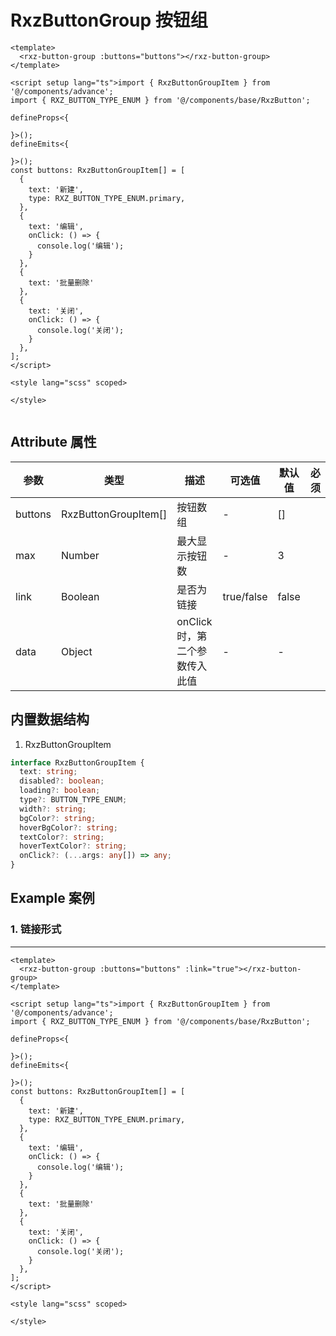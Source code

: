 # RxzButtonGroup 按钮组

<TestButtonGroup></TestButtonGroup>

```vue
<template>
  <rxz-button-group :buttons="buttons"></rxz-button-group>
</template>

<script setup lang="ts">import { RxzButtonGroupItem } from '@/components/advance';
import { RXZ_BUTTON_TYPE_ENUM } from '@/components/base/RxzButton';

defineProps<{

}>();
defineEmits<{

}>();
const buttons: RxzButtonGroupItem[] = [
  {
    text: '新建',
    type: RXZ_BUTTON_TYPE_ENUM.primary,
  },
  {
    text: '编辑',
    onClick: () => {
      console.log('编辑');
    }
  },
  {
    text: '批量删除'
  },
  {
    text: '关闭',
    onClick: () => {
      console.log('关闭');
    }
  },
];
</script>

<style lang="scss" scoped>

</style>


```

## Attribute 属性

| 参数             | 类型                                | 描述                             | 可选值                             | 默认值         | 必须  |
| -------------- | --------------------------------- | ------------------------------ | ------------------------------- | ----------- | --- |
| buttons           | RxzButtonGroupItem[]           | 按钮数组                          | -                     | []    |     |
| max    | Number                     | 最大显示按钮数                      | -                      | 3      |     |
| link    | Boolean                           | 是否为链接              | true/false                      | false       |     |
| data    | Object                           | onClick时，第二个参数传入此值              | -                      | -       |     |

## 内置数据结构

1. RxzButtonGroupItem

```ts
interface RxzButtonGroupItem {
  text: string;
  disabled?: boolean;
  loading?: boolean;
  type?: BUTTON_TYPE_ENUM;
  width?: string;
  bgColor?: string;
  hoverBgColor?: string;
  textColor?: string;
  hoverTextColor?: string;
  onClick?: (...args: any[]) => any;
}
```

## Example 案例

### 1. 链接形式

---

<TestButtonGroupExp1></TestButtonGroupExp1>

```vue
<template>
  <rxz-button-group :buttons="buttons" :link="true"></rxz-button-group>
</template>

<script setup lang="ts">import { RxzButtonGroupItem } from '@/components/advance';
import { RXZ_BUTTON_TYPE_ENUM } from '@/components/base/RxzButton';

defineProps<{

}>();
defineEmits<{

}>();
const buttons: RxzButtonGroupItem[] = [
  {
    text: '新建',
    type: RXZ_BUTTON_TYPE_ENUM.primary,
  },
  {
    text: '编辑',
    onClick: () => {
      console.log('编辑');
    }
  },
  {
    text: '批量删除'
  },
  {
    text: '关闭',
    onClick: () => {
      console.log('关闭');
    }
  },
];
</script>

<style lang="scss" scoped>

</style>

```
